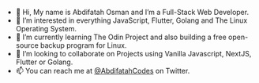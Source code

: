 - 👋 Hi, My name is Abdifatah Osman and I’m a Full-Stack Web Developer.
- 👀 I’m interested in everything JavaScript, Flutter, Golang and The Linux Operating System.
- 🌱 I’m currently learning The Odin Project and also building a free open-source backup program for Linux.
- 💞️ I’m looking to collaborate on Projects using Vanilla Javascript, NextJS, Flutter or Golang.
- 📫 You can reach me at [@AbdifatahCodes](https://www.twitter.com/@AbdifatahCodes) on Twitter.

<!---
AbdifatahCodes/AbdifatahCodes is a ✨ special ✨ repository because its `README.md` (this file) appears on your GitHub profile.
You can click the Preview link to take a look at your changes.
--->
